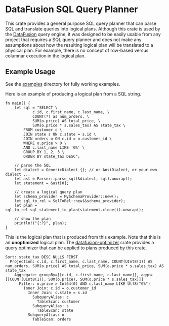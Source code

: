 <!---
  Licensed to the Apache Software Foundation (ASF) under one
  or more contributor license agreements.  See the NOTICE file
  distributed with this work for additional information
  regarding copyright ownership.  The ASF licenses this file
  to you under the Apache License, Version 2.0 (the
  "License"); you may not use this file except in compliance
  with the License.  You may obtain a copy of the License at

    http://www.apache.org/licenses/LICENSE-2.0

  Unless required by applicable law or agreed to in writing,
  software distributed under the License is distributed on an
  "AS IS" BASIS, WITHOUT WARRANTIES OR CONDITIONS OF ANY
  KIND, either express or implied.  See the License for the
  specific language governing permissions and limitations
  under the License.
-->

# DataFusion SQL Query Planner

This crate provides a general purpose SQL query planner that can parse SQL and translate queries into logical
plans. Although this crate is used by the [DataFusion](df) query engine, it was designed to be easily usable from any
project that requires a SQL query planner and does not make any assumptions about how the resulting logical plan
will be translated to a physical plan. For example, there is no concept of row-based versus columnar execution in the
logical plan.

## Example Usage

See the [examples](examples) directory for fully working examples.

Here is an example of producing a logical plan from a SQL string.

```rust,ignore
fn main() {
    let sql = "SELECT \
            c.id, c.first_name, c.last_name, \
            COUNT(*) as num_orders, \
            SUM(o.price) AS total_price, \
            SUM(o.price * s.sales_tax) AS state_tax \
        FROM customer c \
        JOIN state s ON c.state = s.id \
        JOIN orders o ON c.id = o.customer_id \
        WHERE o.price > 0 \
        AND c.last_name LIKE 'G%' \
        GROUP BY 1, 2, 3 \
        ORDER BY state_tax DESC";

    // parse the SQL
    let dialect = GenericDialect {}; // or AnsiDialect, or your own dialect ...
    let ast = Parser::parse_sql(&dialect, sql).unwrap();
    let statement = &ast[0];

    // create a logical query plan
    let schema_provider = MySchemaProvider::new();
    let sql_to_rel = SqlToRel::new(&schema_provider);
    let plan = sql_to_rel.sql_statement_to_plan(statement.clone()).unwrap();

    // show the plan
    println!("{:?}", plan);
}
```

This is the logical plan that is produced from this example. Note that this is an **unoptimized**
logical plan. The [datafusion-optimizer](https://crates.io/crates/datafusion-optimizer) crate provides a query
optimizer that can be applied to plans produced by this crate.

```
Sort: state_tax DESC NULLS FIRST
  Projection: c.id, c.first_name, c.last_name, COUNT(UInt8(1)) AS num_orders, SUM(o.price) AS total_price, SUM(o.price * s.sales_tax) AS state_tax
    Aggregate: groupBy=[[c.id, c.first_name, c.last_name]], aggr=[[COUNT(UInt8(1)), SUM(o.price), SUM(o.price * s.sales_tax)]]
      Filter: o.price > Int64(0) AND c.last_name LIKE Utf8("G%")
        Inner Join: c.id = o.customer_id
          Inner Join: c.state = s.id
            SubqueryAlias: c
              TableScan: customer
            SubqueryAlias: s
              TableScan: state
          SubqueryAlias: o
            TableScan: orders
```

[df]: https://crates.io/crates/datafusion
